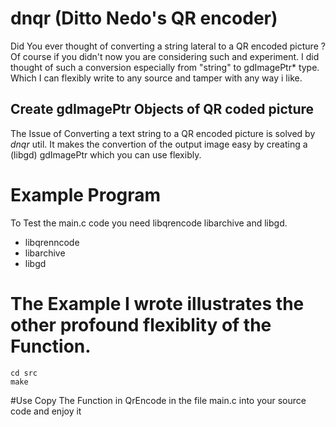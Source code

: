 # dnqr (Ditto Nedo's QR encoder)

Did You ever thought of converting a string lateral to a QR encoded picture ?
Of course if you didn't now you are considering such and experiment.
I did thought of such a conversion especially from "string" to gdImagePtr\* type.
Which I can flexibly write to any source and tamper with any way i like.

## Create gdImagePtr Objects of QR coded picture

The Issue of Converting a text string to a QR encoded picture is solved by *dnqr* util. It makes the convertion of the output image easy by creating a (libgd) gdImagePtr which
you can use flexibly.

# Example Program
To Test the main.c code you need libqrencode libarchive and libgd.

* libqrenncode
* libarchive
* libgd

# The Example I wrote illustrates the other profound flexiblity of the Function.
	cd src
	make
#Use
	Copy The Function in QrEncode in the file main.c into your source code and enjoy it
